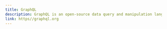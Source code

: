 ```yaml
---
title: GraphQL
description: GraphQL is an open-source data query and manipulation language for APIs, and a runtime for fulfilling queries with existing data. GraphQL was developed internally by Facebook in 2012 before being publicly released in 2015.
link: https//graphql.org
---
```

